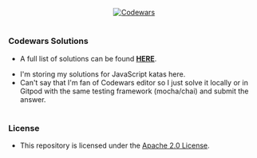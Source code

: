 <p align="center">
  <a href="https://www.codewars.com/users/Alcadramin" target="_blank">
    <img src="https://www.codewars.com/users/Alcadramin/badges/large" alt="Codewars" />
  </a>
</p>

#
### Codewars Solutions

- A full list of solutions can be found **[HERE](LIST.md)**.

* I'm storing my solutions for JavaScript katas here.
* Can't say that I'm fan of Codewars editor so I just solve it locally or in Gitpod with the same testing framework (mocha/chai) and submit the answer.

#
### License

- This repository is licensed under the [Apache 2.0 License](LICENSE.md).
